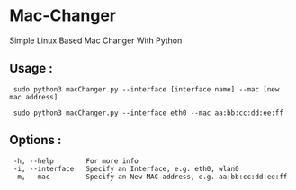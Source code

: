 # Mac-Changer

Simple Linux Based Mac Changer With Python

## Usage :

```
 sudo python3 macChanger.py --interface [interface name] --mac [new mac address]
```

```
 sudo python3 macChanger.py --interface eth0 --mac aa:bb:cc:dd:ee:ff

```

## Options :

```
 -h, --help        For more info
 -i, --interface   Specify an Interface, e.g. eth0, wlan0
 -m, --mac         Specify an New MAC address, e.g. aa:bb:cc:dd:ee:ff

```
